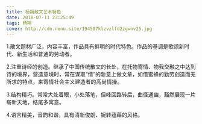 ```yaml
---
title: 杨朔散文艺术特色
date: 2018-07-11 23:25:49
tags: 杨朔
cover: http://cdn.nenu.site/194507klzvzlfd2zgwnv25.jpg
---
```


1.散文题材广泛，内容丰富，作品具有鲜明的时代特色。作品的基调是歌颂新时代、新生活和普通的劳动者。

2.注重诗经的创造。继承了中国传统散文的长处，在托物寄情、物我交融之中达到诗的境界，营造意境时，常在谋取“情”的新意上做文章，如借蜜蜂的勤劳创造而无所求的特点，来寄情社会主义建造者的高尚情操。

3.结构精巧。常常大处着眼，小处落笔，但峰回路转后，曲径通幽，豁然展现一片崭新天地，结尾多寓意。

4.语言精美，音韵和谐，具有清新俊朗、婉转蕴藉的风格。

